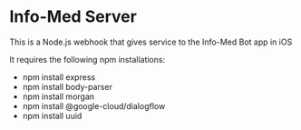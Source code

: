 <h1>Info-Med Server</h1>
<p>This is a Node.js webhook that gives service to the Info-Med Bot app in iOS</p>
<p></p>
<p>It requires the following npm installations:</p>
<ul>
    <li>npm install express</li>
    <li>npm install body-parser</li>
    <li>npm install morgan</li>
    <li>npm install @google-cloud/dialogflow</li>
    <li>npm install uuid</li>
</ul>
